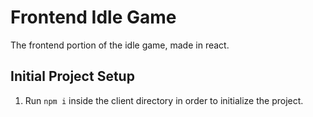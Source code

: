 # Frontend Idle Game

The frontend portion of the idle game, made in react.

## Initial Project Setup

1. Run `npm i` inside the client directory in order to initialize the project.
